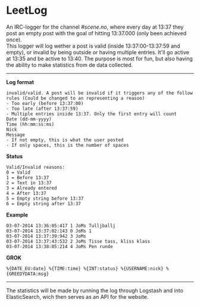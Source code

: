 LeetLog
=======

An IRC-logger for the channel *#scene.no*, where every day at 13:37 they post an empty post with the goal of hitting 13:37.000 (only been achieved once).   
This logger will log wether a post is valid (inside 13:37:00-13:37:59 and empty), or invalid by being outside or having multiple entries. It'll go active at 13:35 and be active to 13:40. The purpose is most for fun, but also having the ability to make statistics from de data collected.

---

**Log format**

    invalid/valid. A post will be invalid if it triggers any of the follow rules (Could be changed to an representing a reason)
    - Too early (before 13:37:00)
    - Too late (after 13:37:59)
    - Multiple entries inside 13:37. Only the first entry will count
    Date (dd-mm-yyyy)
    Time (hh:mm:ss:ms)
    Nick
    Message
    - If not empty, this is what the user posted
    - If only spaces, this is the number of spaces

**Status**

    Valid/Invalid reasons:
    0 = Valid
    1 = Before 13:37
    2 = Text in 13:37
    3 = Already entered
    4 = After 13:37
    5 = Empty string before 13:37
    6 = Empty string after 13:37
**Example**

	03-07-2014 13:36:05:417 1 JoMs Tulljballj
	03-07-2014 13:37:02:143 0 JoMs 1
	03-07-2014 13:37:39:942 3 JoMs  
	03-07-2014 13:37:43:532 2 JoMs Tisse tass, kliss klass
	03-07-2014 13:38:05:214 4 JoMs Pen runde
    
**GROK**

    %{DATE_EU:date} %{TIME:time} %{INT:status} %{USERNAME:nick} %{GREEDYDATA:msg}

---

The statistics will be made by running the log through Logstash and into ElasticSearch, wich then serves as an API for the website.
